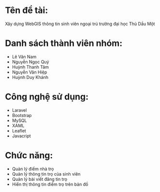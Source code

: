 # Tên đề tài:
Xây dựng WebGIS thông tin sinh viên ngoại trú trường đại học Thủ Dầu Một

# Danh sách thành viên nhóm:
* Lê Văn Nam 
* Nguyễn Ngọc Quý
* Huỳnh Thanh Tâm
* Nguyễn Văn Hiệp
* Huỳnh Duy Khánh

# Công nghệ sử dụng:
- Laravel
- Bootstrap
- MySQL
- XAML
- Leaflet
- Javacript

# Chức năng:
* Quản lý điểm nhà trọ
* Quản lý thông tin trọ của sinh viên
* Quản lý bài viết đăng tin trọ
* Hiển thị thông tin điểm trọ trên bản đồ
